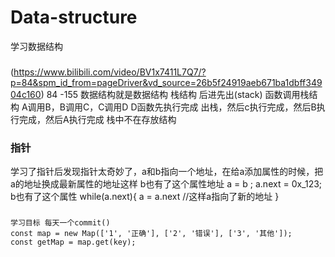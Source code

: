 # Data-structure
学习数据结构
  ###
  (https://www.bilibili.com/video/BV1x7411L7Q7/?p=84&spm_id_from=pageDriver&vd_source=26b5f24919aeb671ba1dbff34904c160) 84 -155
    数据结构就是数据结构
      栈结构 后进先出(stack)  函数调用栈结构 A调用B，B调用C，C调用D  D函数先执行完成 出栈，然后c执行完成，然后B执行完成，然后A执行完成  栈中不在存放结构  
  ### 指针
  学习了指针后发现指针太奇妙了，a和b指向一个地址，在给a添加属性的时候，把a的地址换成最新属性的地址这样 b也有了这个属性地址 
      a = b ;
      a.next = 0x_123;
      b也有了这个属性
      while(a.next){
        a = a.next
        //这样a指向了新的地址
      }
  ###
    学习目标 每天一个commit() 
    const map = new Map(['1', '正确'], ['2', '错误'], ['3', '其他']);
    const getMap = map.get(key);

